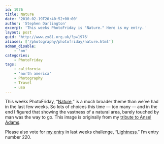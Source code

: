 ```yaml
---
id: 1976
title: Nature
date: '2010-02-19T20:40:52+00:00'
author: 'Stephen Darlington'
excerpt: 'This weeks PhotoFriday is "Nature." Here is my entry.'
layout: post
guid: 'http://www.zx81.org.uk/?p=1976'
aliases: ['/photography/photofriday/nature.html']
adman_disable:
    - 'on'
categories:
    - PhotoFriday
tags:
    - california
    - 'north america'
    - Photography
    - Travel
    - usa
---
```


This weeks PhotoFriday, “[Nature](http://www.photofriday.com/archives/challenge/000957.php),” is a much broader theme than we’ve had in the last few weeks. So lots of choices this time — too many — and in the end I figured that showing the vastness of a natural area, barely touched by man was the way to go. This image is originally from my [tribute to Ansel Adams](http://www.zx81.org.uk/photography/my-ansel-adams-tribute.html).

Please also vote for [my entry](http://www.zx81.org.uk/photography/photofriday/lightness.html) in last weeks challenge, “[Lightness](http://www.photofriday.com/linkviewer.php?id=955).” I’m entry number 220.